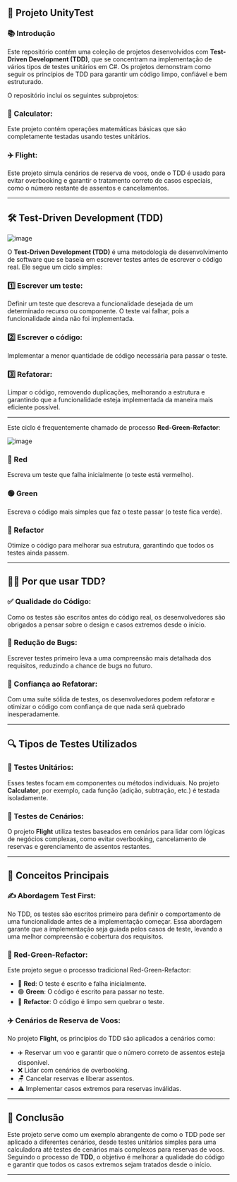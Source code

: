 ## 🧪 Projeto UnityTest

### 📚 Introdução 

Este repositório contém uma coleção de projetos desenvolvidos com **Test-Driven Development (TDD)**, que se concentram na implementação de vários tipos de testes unitários em C#. Os projetos demonstram como seguir os princípios de TDD para garantir um código limpo, confiável e bem estruturado.

O repositório inclui os seguintes subprojetos:

### 🧮 Calculator: 

Este projeto contém operações matemáticas básicas que são completamente testadas usando testes unitários.

### ✈️ Flight:

Este projeto simula cenários de reserva de voos, onde o TDD é usado para evitar overbooking e garantir o tratamento correto de casos especiais, como o número restante de assentos e cancelamentos.

---

## 🛠️ Test-Driven Development (TDD)

![image](https://github.com/user-attachments/assets/7f65f715-7950-4df8-b277-57e7d25efcd9)

O **Test-Driven Development (TDD)** é uma metodologia de desenvolvimento de software que se baseia em escrever testes antes de escrever o código real. Ele segue um ciclo simples:

### 1️⃣ Escrever um teste:

Definir um teste que descreva a funcionalidade desejada de um determinado recurso ou componente. O teste vai falhar, pois a funcionalidade ainda não foi implementada.

### 2️⃣ Escrever o código:

Implementar a menor quantidade de código necessária para passar o teste.

### 3️⃣ Refatorar:

Limpar o código, removendo duplicações, melhorando a estrutura e garantindo que a funcionalidade esteja implementada da maneira mais eficiente possível.

---

Este ciclo é frequentemente chamado de processo **Red-Green-Refactor**:

![image](https://github.com/user-attachments/assets/674ecaf4-d901-432e-bc2e-fef41129939e)

### 🔴 Red

Escreva um teste que falha inicialmente (o teste está vermelho).

### 🟢 Green 

Escreva o código mais simples que faz o teste passar (o teste fica verde).

### 🔵 Refactor

Otimize o código para melhorar sua estrutura, garantindo que todos os testes ainda passem.

---

## 🧑‍💻 Por que usar TDD?

### ✅ Qualidade do Código:
Como os testes são escritos antes do código real, os desenvolvedores são obrigados a pensar sobre o design e casos extremos desde o início.

### 🐞 Redução de Bugs:
Escrever testes primeiro leva a uma compreensão mais detalhada dos requisitos, reduzindo a chance de bugs no futuro.

### 🔄 Confiança ao Refatorar: 
Com uma suíte sólida de testes, os desenvolvedores podem refatorar e otimizar o código com confiança de que nada será quebrado inesperadamente.

---

## 🔍 Tipos de Testes Utilizados

### 🔬 Testes Unitários:
Esses testes focam em componentes ou métodos individuais. No projeto **Calculator**, por exemplo, cada função (adição, subtração, etc.) é testada isoladamente.

### 🎯 Testes de Cenários: 
O projeto **Flight** utiliza testes baseados em cenários para lidar com lógicas de negócios complexas, como evitar overbooking, cancelamento de reservas e gerenciamento de assentos restantes.

---

## 📖 Conceitos Principais

### ✍️ Abordagem Test First:
No TDD, os testes são escritos primeiro para definir o comportamento de uma funcionalidade antes de a implementação começar. Essa abordagem garante que a implementação seja guiada pelos casos de teste, levando a uma melhor compreensão e cobertura dos requisitos.

### 🔄 Red-Green-Refactor:
Este projeto segue o processo tradicional Red-Green-Refactor:

- 🔴 **Red**: O teste é escrito e falha inicialmente.
- 🟢 **Green**: O código é escrito para passar no teste.
- 🔵 **Refactor**: O código é limpo sem quebrar o teste.

### ✈️ Cenários de Reserva de Voos:
No projeto **Flight**, os princípios do TDD são aplicados a cenários como:

- ✈️ Reservar um voo e garantir que o número correto de assentos esteja disponível.
- ❌ Lidar com cenários de overbooking.
- 🪑 Cancelar reservas e liberar assentos.
- ⚠️ Implementar casos extremos para reservas inválidas.

---

## 🏁 Conclusão

Este projeto serve como um exemplo abrangente de como o TDD pode ser aplicado a diferentes cenários, desde testes unitários simples para uma calculadora até testes de cenários mais complexos para reservas de voos. Seguindo o processo de **TDD**, o objetivo é melhorar a qualidade do código e garantir que todos os casos extremos sejam tratados desde o início.

---
